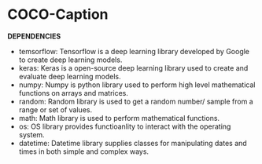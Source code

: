 # COCO-Caption



**DEPENDENCIES**
- temsorflow: Tensorflow is a deep learning library developed by Google to create deep learning models.
- keras: Keras is a open-source deep learning library used to create and evaluate deep learning models.
- numpy: Numpy is python library used to perform high level mathematical functions on arrays and matrices.
- random: Random library is used to get a random number/ sample from a range or set of values.
- math: Math library is used to perform mathematical functions.
- os: OS library provides functioanlity to interact with the operating system.
- datetime: Datetime library supplies classes for manipulating dates and times in both simple and complex ways.
